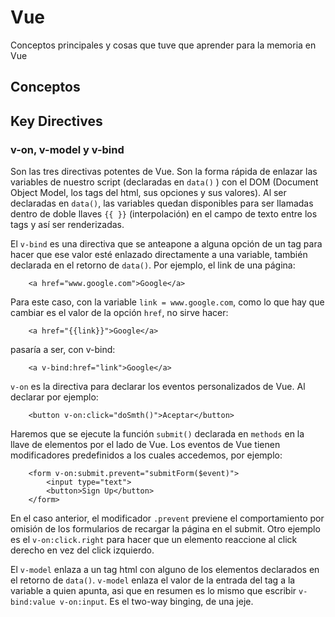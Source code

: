 # Vue

Conceptos principales y cosas que tuve que aprender para la memoria en Vue

## Conceptos

## Key Directives

### v-on, v-model y v-bind

Son las tres directivas potentes de Vue. Son la forma rápida de enlazar las variables de nuestro script (declaradas en `data()` ) con el DOM (Document Object Model, los tags del html, sus opciones y sus valores). Al ser declaradas en `data()`, las variables quedan disponibles para ser llamadas dentro de doble llaves `{{ }}` (interpolación) en el campo de texto entre los tags y así ser renderizadas.

El `v-bind` es una directiva que se anteapone a alguna opción de un tag para hacer que ese valor esté enlazado directamente a una variable, también declarada en el retorno de `data()`. Por ejemplo, el link de una página:

```
    <a href="www.google.com">Google</a>
```
Para este caso, con la variable `link = www.google.com`, como lo que hay que cambiar es el valor de la opción `href`, no sirve hacer:

```
    <a href="{{link}}">Google</a>
```

pasaría a ser, con v-bind:
```
    <a v-bind:href="link">Google</a>
```

`v-on` es la directiva para declarar los eventos personalizados de Vue. Al declarar por ejemplo:
```
    <button v-on:click="doSmth()">Aceptar</button>
```
Haremos que se ejecute la función `submit()` declarada en `methods` en la llave de elementos por el lado de Vue. 
Los eventos de Vue tienen modificadores predefinidos a los cuales accedemos, por ejemplo:
```
    <form v-on:submit.prevent="submitForm($event)">
        <input type="text">
        <button>Sign Up</button>
    </form>
```
En el caso anterior, el modificador `.prevent` previene el comportamiento por omisión de los formularios de recargar la página en el submit. Otro ejemplo es el `v-on:click.right` para hacer que un elemento reaccione al click derecho en vez del click izquierdo.

El `v-model` enlaza a un tag html con alguno de los elementos declarados en el retorno de `data()`. `v-model` enlaza el valor de la entrada del tag a la variable a quien apunta, asi que en resumen es lo mismo que escribir `v-bind:value v-on:input`. Es el two-way binging, de una jeje.